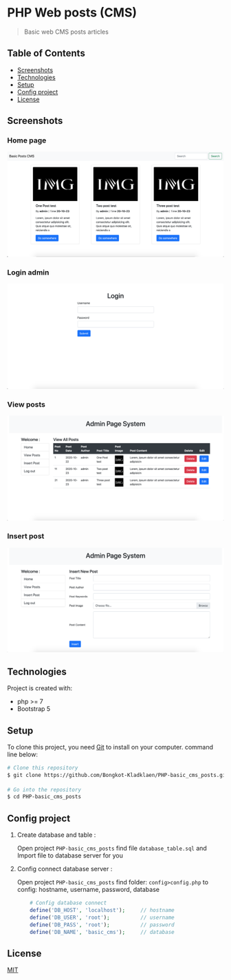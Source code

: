 # PHP Web posts  (CMS)
>Basic web CMS posts articles

## Table of Contents
  - [Screenshots](#screenshots)
  - [Technologies](#technologies)
  - [Setup](#setup)
  - [Config project](#config-project)
  - [License](#license)
  
## Screenshots
### Home page
![](sceenshots/home.png)
### Login admin
![](sceenshots/login.png)
### View posts
![](sceenshots/viewpost.png)
### Insert post
![](sceenshots/insert.png)

## Technologies
Project is created with:
- php >= 7
- Bootstrap 5


## Setup
To clone this project, you need [Git](https://git-scm.com) to install on your computer. command line below:

```zsh
# Clone this repository
$ git clone https://github.com/Bongkot-Kladklaen/PHP-basic_cms_posts.git

# Go into the repository
$ cd PHP-basic_cms_posts
```
## Config project
1. Create database and table :

    Open project `PHP-basic_cms_posts` find file `database_table.sql` and Import file to database server for you
2. Config connect database server : 

    Open project `PHP-basic_cms_posts` find folder: `config>config.php` to config: hostname, username, password, database
 
    ```php
        # Config database connect
        define('DB_HOST', 'localhost');     // hostname
        define('DB_USER', 'root');          // username
        define('DB_PASS', 'root');          // password
        define('DB_NAME', 'basic_cms');     // database
    ```

## License
[MIT](https://choosealicense.com/licenses/mit/)